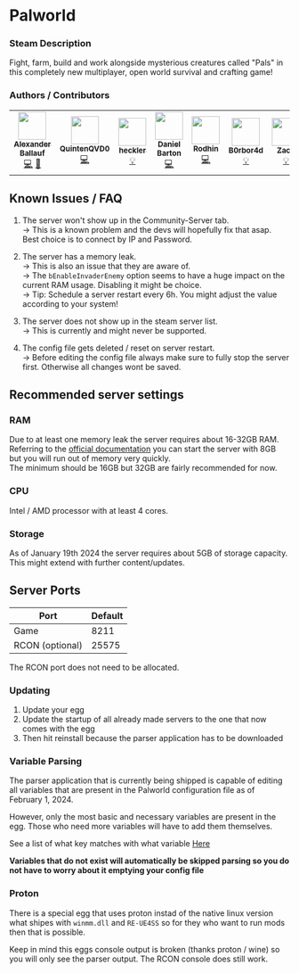 # Palworld

### Steam Description
Fight, farm, build and work alongside mysterious creatures called "Pals" in this completely new multiplayer, open world survival and crafting game!

### Authors / Contributors
<table>
    <tr>
        <td align="center">
            <a href="https://github.com/Ballaual">
                <img src="https://avatars.githubusercontent.com/u/38478976" width="50px;" alt=""/><br /><sub><b>Alexander Ballauf</b></sub>
            </a>
            <br />
            <a href="https://github.com/parkervcp/eggs/issues/2669#issuecomment-1900216079" title="Codes">💻</a>
            <a href="https://github.com/parkervcp/eggs/commits?author=Ballaual" title="Maintains">🔨</a>
        </td>
        <td align="center">
            <a href="https://github.com/QuintenQVD0">
                <img src="https://avatars.githubusercontent.com/u/67589015" width="50px;" alt=""/><br /><sub><b>QuintenQVD0</b></sub>
            </a>
            <br />
            <a href="https://github.com/parkervcp/eggs/issues/2669#issuecomment-1899999796" title="Codes">💻</a>
        <td align="center">
            <a href="https://github.com/hackles">
                <img src="https://avatars.githubusercontent.com/u/30584261" width="50px;" alt=""/><br /><sub><b>heckler</b></sub>
            </a>
            <br />
            <a href="https://github.com/parkervcp/eggs/issues/2669#issuecomment-1900043987" title="Contributor">💡</a>
        </td>
        </td>
        <td align="center">
            <a href="https://github.com/danny6167">
                <img src="https://avatars.githubusercontent.com/u/388231" width="50px;" alt=""/><br /><sub><b>Daniel Barton</b></sub>
            </a>
            <br />
            <a href="https://github.com/parkervcp/eggs/issues/2669#issuecomment-1900100992" title="Codes">💻</a>
        </td>  
        <td align="center">
            <a href="https://github.com/Rodhin">
                <img src="https://avatars.githubusercontent.com/u/13395074" width="50px;" alt=""/><br /><sub><b>Rodhin</b></sub>
            </a>
            <br />
            <a href="https://github.com/parkervcp/eggs/issues/2669#issuecomment-1900153550" title="Codes">💻</a>
        </td> 
        <td align="center">
            <a href="https://github.com/B0rbor4d">
                <img src="https://avatars.githubusercontent.com/u/33213807" width="50px;" alt=""/><br /><sub><b>B0rbor4d</b></sub>
            </a>
            <br />
            <a href="https://github.com/parkervcp/eggs/issues/2669#issuecomment-1900213758" title="Contributor">💡</a>
        </td>
        <td align="center">
            <a href="https://github.com/Simsz">
                <img src="https://avatars.githubusercontent.com/u/12779829" width="50px;" alt=""/><br /><sub><b>Zach</b></sub>
            </a>
            <br />
            <a href="https://github.com/parkervcp/eggs/issues/2669#issuecomment-1899954711" title="Contributor">💡</a>
        </td>         
    </tr>
</table>

## Known Issues / FAQ

1) The server won't show up in the Community-Server tab.<br>
-> This is a known problem and the devs will hopefully fix that asap. Best choice is to connect by IP and Password.

2) The server has a memory leak.<br>
-> This is also an issue that they are aware of.<br>
-> The `bEnableInvaderEnemy` option seems to have a huge impact on the current RAM usage. Disabling it might be choice.<br>
-> Tip: Schedule a server restart every 6h. You might adjust the value according to your system!<br>

3) The server does not show up in the steam server list.<br>
-> This is currently and might never be supported.

4) The config file gets deleted / reset on server restart.<br>
-> Before editing the config file always make sure to fully stop the server first. Otherwise all changes wont be saved.

## Recommended server settings

### RAM

Due to at least one memory leak the server requires about 16-32GB RAM.<br>
Referring to the [official documentation](https://tech.palworldgame.com/dedicated-server-guide) you can start the server with 8GB but you will run out of memory very quickly.<br>
The minimum should be 16GB but 32GB are fairly recommended for now.<br>

### CPU

Intel / AMD processor with at least 4 cores.

### Storage

As of January 19th 2024 the server requires about 5GB of storage capacity. This might extend with further content/updates.

## Server Ports

| Port            | Default |
| --------------- | ------- |
| Game            | 8211    |
| RCON (optional) | 25575   |

The RCON port does not need to be allocated.

### Updating

1. Update your egg
2. Update the startup of all already made servers to the one that now comes with the egg
3. Then hit reinstall because the parser application has to be downloaded

### Variable Parsing

The parser application that is currently being shipped is capable of editing all variables that are present in the Palworld configuration file as of February 1, 2024.

However, only the most basic and necessary variables are present in the egg.
Those who need more variables will have to add them themselves.

See a list of what key matches with what variable [Here](https://github.com/QuintenQVD0/Palword-server-config-parser?tab=readme-ov-file#key-with-variables)

**Variables that do not exist will automatically be skipped parsing so you do not have to worry about it emptying your config file**

### Proton

There is a special egg that uses proton instad of the native linux version what shipes with `winmm.dll` and `RE-UE4SS` so for they who want to run mods then that is possible.

Keep in mind this eggs console output is broken (thanks proton / wine) so you will only see the parser output. The RCON console does still work.